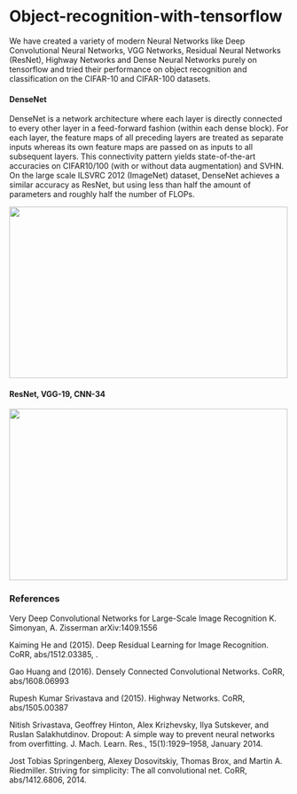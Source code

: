 # Object-recognition-with-tensorflow

We have created a variety of modern Neural Networks like Deep Convolutional Neural Networks, VGG Networks, Residual Neural Networks (ResNet), Highway Networks and Dense Neural Networks purely on tensorflow and tried their performance on object recognition and classification on the CIFAR-10 and CIFAR-100 datasets.

#### DenseNet
DenseNet is a network architecture where each layer is directly connected to every other layer in a feed-forward fashion (within each dense block). For each layer, the feature maps of all preceding layers are treated as separate inputs whereas its own feature maps are passed on as inputs to all subsequent layers. This connectivity pattern yields state-of-the-art accuracies on CIFAR10/100 (with or without data augmentation) and SVHN. On the large scale ILSVRC 2012 (ImageNet) dataset, DenseNet achieves a similar accuracy as ResNet, but using less than half the amount of parameters and roughly half the number of FLOPs.

<img src="https://cloud.githubusercontent.com/assets/8370623/17981494/f838717a-6ad1-11e6-9391-f0906c80bc1d.jpg" width=502 height=309 />

#### ResNet, VGG-19, CNN-34
<img src="https://image.slidesharecdn.com/lenettoresnet-170509055515/95/lenet-to-resnet-17-638.jpg?cb=1494309688" width=502 height=309 />



### References

Very Deep Convolutional Networks for Large-Scale Image Recognition
K. Simonyan, A. Zisserman
arXiv:1409.1556

Kaiming He and (2015). Deep Residual Learning for Image Recognition. CoRR, abs/1512.03385, .

Gao Huang and (2016). Densely Connected Convolutional Networks. CoRR, abs/1608.06993

Rupesh Kumar Srivastava and (2015). Highway Networks. CoRR, abs/1505.00387

Nitish Srivastava, Geoffrey Hinton, Alex Krizhevsky, Ilya Sutskever, and Ruslan Salakhutdinov.
Dropout: A simple way to prevent neural networks from overfitting. J. Mach.
Learn. Res., 15(1):1929–1958, January 2014.

Jost Tobias Springenberg, Alexey Dosovitskiy, Thomas Brox, and Martin A. Riedmiller.
Striving for simplicity: The all convolutional net. CoRR, abs/1412.6806, 2014.
